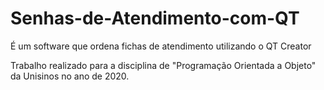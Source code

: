 # Senhas-de-Atendimento-com-QT
É um software que ordena fichas de atendimento utilizando o QT Creator

Trabalho realizado para a disciplina de "Programação Orientada a Objeto" da Unisinos no ano de 2020.
